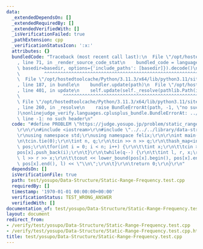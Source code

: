 ```yaml
---
data:
  _extendedDependsOn: []
  _extendedRequiredBy: []
  _extendedVerifiedWith: []
  _isVerificationFailed: true
  _pathExtension: cpp
  _verificationStatusIcon: ':x:'
  attributes: {}
  bundledCode: "Traceback (most recent call last):\n  File \"/opt/hostedtoolcache/Python/3.11.3/x64/lib/python3.11/site-packages/onlinejudge_verify/documentation/build.py\"\
    , line 71, in _render_source_code_stat\n    bundled_code = language.bundle(stat.path,\
    \ basedir=basedir, options={'include_paths': [basedir]}).decode()\n          \
    \         ^^^^^^^^^^^^^^^^^^^^^^^^^^^^^^^^^^^^^^^^^^^^^^^^^^^^^^^^^^^^^^^^^^^^^^^^^^^^^^^^^\n\
    \  File \"/opt/hostedtoolcache/Python/3.11.3/x64/lib/python3.11/site-packages/onlinejudge_verify/languages/cplusplus.py\"\
    , line 187, in bundle\n    bundler.update(path)\n  File \"/opt/hostedtoolcache/Python/3.11.3/x64/lib/python3.11/site-packages/onlinejudge_verify/languages/cplusplus_bundle.py\"\
    , line 401, in update\n    self.update(self._resolve(pathlib.Path(included), included_from=path))\n\
    \                ^^^^^^^^^^^^^^^^^^^^^^^^^^^^^^^^^^^^^^^^^^^^^^^^^^^^^^^^^\n \
    \ File \"/opt/hostedtoolcache/Python/3.11.3/x64/lib/python3.11/site-packages/onlinejudge_verify/languages/cplusplus_bundle.py\"\
    , line 260, in _resolve\n    raise BundleErrorAt(path, -1, \"no such header\"\
    )\nonlinejudge_verify.languages.cplusplus_bundle.BundleErrorAt: ../../../library/data-structure/PBDS.hpp:\
    \ line -1: no such header\n"
  code: "#define PROBLEM \"https://judge.yosupo.jp/problem/static_range_frequency\"\
    \r\n\r\n#include <iostream>\r\n#include \"../../../library/data-structure/PBDS.hpp\"\
    \r\nusing namespace std;\r\nusing namespace felix;\r\n\r\nint main() {\r\n\tios::sync_with_stdio(false);\r\
    \n\tcin.tie(0);\r\n\tint n, q;\r\n\tcin >> n >> q;\r\n\thash_map<int, vector<int>>\
    \ pos;\r\n\tfor(int i = 0; i < n; i++) {\r\n\t\tint x;\r\n\t\tcin >> x;\r\n\t\t\
    pos[x].push_back(i);\r\n\t}\r\n\twhile(q--) {\r\n\t\tint l, r, x;\r\n\t\tcin >>\
    \ l >> r >> x;\r\n\t\tcout << lower_bound(pos[x].begin(), pos[x].end(), r) - lower_bound(pos[x].begin(),\
    \ pos[x].end(), l) << \"\\n\";\r\n\t}\r\n\treturn 0;\r\n}\r\n"
  dependsOn: []
  isVerificationFile: true
  path: test/yosupo/Data-Structure/Static-Range-Frequency.test.cpp
  requiredBy: []
  timestamp: '1970-01-01 00:00:00+00:00'
  verificationStatus: TEST_WRONG_ANSWER
  verifiedWith: []
documentation_of: test/yosupo/Data-Structure/Static-Range-Frequency.test.cpp
layout: document
redirect_from:
- /verify/test/yosupo/Data-Structure/Static-Range-Frequency.test.cpp
- /verify/test/yosupo/Data-Structure/Static-Range-Frequency.test.cpp.html
title: test/yosupo/Data-Structure/Static-Range-Frequency.test.cpp
---
```

